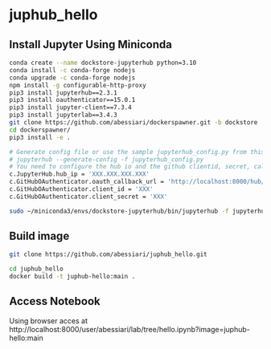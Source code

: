 # juphub_hello

## Install Jupyter Using Miniconda

```sh
conda create --name dockstore-jupyterhub python=3.10
conda install -c conda-forge nodejs
conda upgrade -c conda-forge nodejs
npm install -g configurable-http-proxy
pip3 install jupyterhub==2.3.1
pip3 install oauthenticator==15.0.1
pip3 install jupyter-client==7.3.4
pip3 install jupyterlab==3.4.3
git clone https://github.com/abessiari/dockerspawner.git -b dockstore
cd dockerspawner/
pip3 install -e .

# Generate config file or use the sample jupyterhub_config.py from this repo
# jupyterhub --generate-config -f jupyterhub_config.py 
# You need to configure the hub io and the github clientid, secret, callback
c.JupyterHub.hub_ip = 'XXX.XXX.XXX.XXX'
c.GitHubOAuthenticator.oauth_callback_url = 'http://localhost:8000/hub/oauth_callback'
c.GitHubOAuthenticator.client_id = 'XXX'
c.GitHubOAuthenticator.client_secret = 'XXX'

sudo ~/miniconda3/envs/dockstore-jupyterhub/bin/jupyterhub -f jupyterhub_config.py
```

## Build image

```sh
git clone https://github.com/abessiari/juphub_hello.git

cd juphub_hello
docker build -t juphub-hello:main .
```

## Access Notebook

Using browser acces at http://localhost:8000/user/abessiari/lab/tree/hello.ipynb?image=juphub-hello:main
